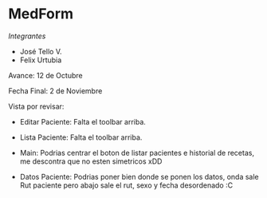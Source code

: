 ﻿# MedForm

*Integrantes*

* José Tello V.
* Felix Urtubia

Avance: 12 de Octubre

Fecha Final: 2 de Noviembre


Vista por revisar:

* Editar Paciente: Falta el toolbar arriba. 

* Lista Paciente: Falta el toolbar arriba.

* Main: Podrias centrar el boton de listar pacientes e historial de recetas, me descontra que no esten simetricos xDD

* Datos Paciente: Podrias poner bien donde se ponen los datos, onda sale Rut paciente pero abajo sale el rut, sexo y fecha desordenado :C 


